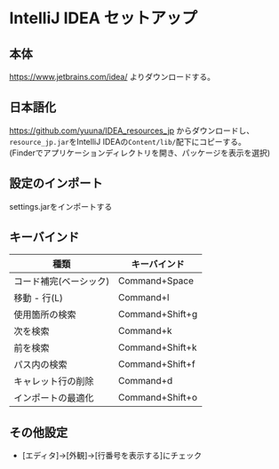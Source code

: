 # IntelliJ IDEA セットアップ

## 本体
https://www.jetbrains.com/idea/ よりダウンロードする。

## 日本語化
https://github.com/yuuna/IDEA_resources_jp からダウンロードし、`resource_jp.jar`をIntelliJ IDEAの`Content/lib/`配下にコピーする。  
(Finderでアプリケーションディレクトリを開き、パッケージを表示を選択)

## 設定のインポート
settings.jarをインポートする

## キーバインド
| 種類                   | キーバインド    |
|------------------------|-----------------|
| コード補完(ベーシック) | Command+Space   |
| 移動 - 行(L)           | Command+l       |
| 使用箇所の検索         | Command+Shift+g |
| 次を検索               | Command+k       |
| 前を検索               | Command+Shift+k |
| パス内の検索           | Command+Shift+f |
| キャレット行の削除     | Command+d       |
| インポートの最適化     | Command+Shift+o |

## その他設定
* [エディタ]->[外観]->[行番号を表示する]にチェック
